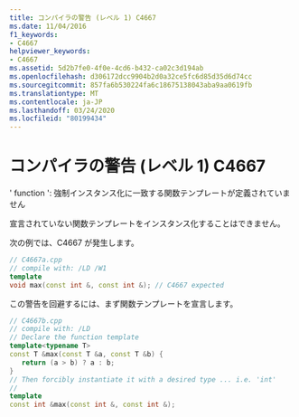 ```yaml
---
title: コンパイラの警告 (レベル 1) C4667
ms.date: 11/04/2016
f1_keywords:
- C4667
helpviewer_keywords:
- C4667
ms.assetid: 5d2b7fe0-4f0e-4cd6-b432-ca02c3d194ab
ms.openlocfilehash: d306172dcc9904b2d0a32ce5fc6d85d35d6d74cc
ms.sourcegitcommit: 857fa6b530224fa6c18675138043aba9aa0619fb
ms.translationtype: MT
ms.contentlocale: ja-JP
ms.lasthandoff: 03/24/2020
ms.locfileid: "80199434"
---
```

# <a name="compiler-warning-level-1-c4667"></a>コンパイラの警告 (レベル 1) C4667

' function ': 強制インスタンス化に一致する関数テンプレートが定義されていません

宣言されていない関数テンプレートをインスタンス化することはできません。

次の例では、C4667 が発生します。

```cpp
// C4667a.cpp
// compile with: /LD /W1
template
void max(const int &, const int &); // C4667 expected
```

この警告を回避するには、まず関数テンプレートを宣言します。

```cpp
// C4667b.cpp
// compile with: /LD
// Declare the function template
template<typename T>
const T &max(const T &a, const T &b) {
   return (a > b) ? a : b;
}
// Then forcibly instantiate it with a desired type ... i.e. 'int'
//
template
const int &max(const int &, const int &);
```
